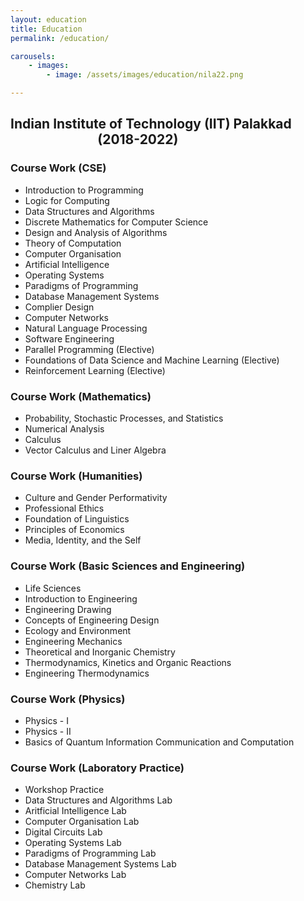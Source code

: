 ```yaml
---
layout: education
title: Education
permalink: /education/

carousels:
    - images:
        - image: /assets/images/education/nila22.png

---
```


## Indian Institute of Technology (IIT) Palakkad &nbsp; &nbsp; &nbsp; &nbsp; &nbsp; &nbsp; &nbsp; &nbsp; &nbsp; &nbsp; &nbsp; &nbsp; &nbsp; &nbsp; &nbsp; &nbsp; &nbsp; &nbsp; &nbsp; (2018-2022)

### Course Work (CSE)
- Introduction to Programming
- Logic for Computing
- Data Structures and Algorithms
- Discrete Mathematics for Computer Science
- Design and Analysis of Algorithms
- Theory of Computation
- Computer Organisation
- Artificial Intelligence
- Operating Systems
- Paradigms of Programming
- Database Management Systems
- Complier Design
- Computer Networks
- Natural Language Processing
- Software Engineering
- Parallel Programming (Elective)
- Foundations of Data Science and Machine Learning (Elective)
- Reinforcement Learning (Elective)


### Course Work (Mathematics)
- Probability, Stochastic Processes, and Statistics
- Numerical Analysis
- Calculus
- Vector Calculus and Liner Algebra

### Course Work (Humanities)
- Culture and Gender Performativity
- Professional Ethics
- Foundation of Linguistics
- Principles of Economics
- Media, Identity, and the Self


### Course Work (Basic Sciences and Engineering)
- Life Sciences
- Introduction to Engineering
- Engineering Drawing
- Concepts of Engineering Design
- Ecology and Environment
- Engineering Mechanics
- Theoretical and Inorganic Chemistry
- Thermodynamics, Kinetics and Organic Reactions
- Engineering Thermodynamics


### Course Work (Physics)
- Physics - I
- Physics - II
- Basics of Quantum Information Communication and Computation


### Course Work (Laboratory Practice)
- Workshop Practice
- Data Structures and Algorithms Lab
- Aritficial Intelligence Lab
- Computer Organisation Lab
- Digital Circuits Lab
- Operating Systems Lab
- Paradigms of Programming Lab
- Database Management Systems Lab
- Computer Networks Lab
- Chemistry Lab